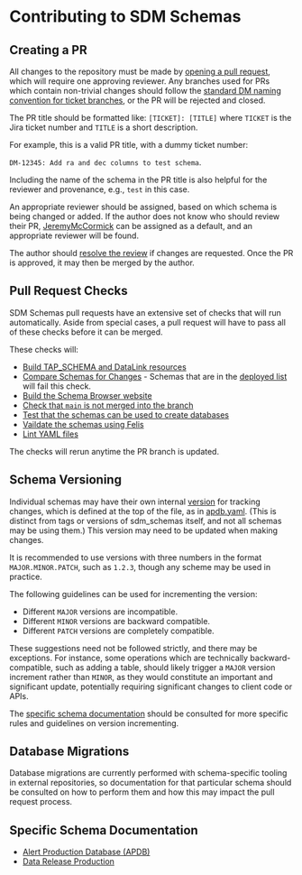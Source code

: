 Contributing to SDM Schemas
===========================

Creating a PR
-------------

All changes to the repository must be made by [opening a pull request](https://github.com/lsst/sdm_schemas/compare), which will require one approving reviewer.
Any branches used for PRs which contain non-trivial changes should follow the [standard DM naming convention for ticket branches](https://developer.lsst.io/work/flow.html#ticket-branches), or the PR will be rejected and closed.

The PR title should be formatted like: `[TICKET]: [TITLE]` where `TICKET` is the Jira ticket number and `TITLE` is a short description.

For example, this is a valid PR title, with a dummy ticket number:

`DM-12345: Add ra and dec columns to test schema`.

Including the name of the schema in the PR title is also helpful for the reviewer and provenance, e.g., `test` in this case.

An appropriate reviewer should be assigned, based on which schema is being changed or added.
If the author does not know who should review their PR, [JeremyMcCormick](https://github.com/JeremyMcCormick) can be assigned as a default, and an appropriate reviewer will be found.

The author should [resolve the review](https://developer.lsst.io/work/flow.html#resolving-a-review) if changes are requested.
Once the PR is approved, it may then be merged by the author.

Pull Request Checks
-------------------

SDM Schemas pull requests have an extensive set of checks that will run automatically.
Aside from special cases, a pull request will have to pass all of these checks before it can be merged.

These checks will:

- [Build TAP_SCHEMA and DataLink resources](.github/workflows/build.yaml)
- [Compare Schemas for Changes](.github/workflows/compare.yaml) - Schemas that are in the [deployed list](./python/lsst/sdm_schemas/schemas/deployed-schemas.txt) will fail this check.
- [Build the Schema Browser website](.github/workflows/docs.yaml)
- [Check that `main` is not merged into the branch](.github/workflows/rebase_checker.yaml)
- [Test that the schemas can be used to create databases](.github/workflows/test_databases.yaml)
- [Vaildate the schemas using Felis](.github/workflows/validate.yaml)
- [Lint YAML files](.github/workflows/yamllint.yaml)

The checks will rerun anytime the PR branch is updated.

Schema Versioning
-----------------

Individual schemas may have their own internal [version](https://felis.lsst.io/user-guide/model.html#schema-version) for tracking changes, which is defined at the top of the file, as in [apdb.yaml](./python/lsst/sdm_schemas/schemas/apdb.yaml).
(This is distinct from tags or versions of sdm_schemas itself, and not all schemas may be using them.)
This version may need to be updated when making changes.

It is recommended to use versions with three numbers in the format `MAJOR.MINOR.PATCH`, such as `1.2.3`, though any scheme may be used in practice.

The following guidelines can be used for incrementing the version:

- Different `MAJOR` versions are incompatible.
- Different `MINOR` versions are backward compatible.
- Different `PATCH` versions are completely compatible.

These suggestions need not be followed strictly, and there may be exceptions.
For instance, some operations which are technically backward-compatible, such as adding a table, should likely trigger a `MAJOR` version increment rather than `MINOR`, as they would constitute an important and significant update, potentially requiring significant changes to client code or APIs.

The [specific schema documentation](#specific-schema-documentation) should be consulted for more specific rules and guidelines on version incrementing.

Database Migrations
-------------------

Database migrations are currently performed with schema-specific tooling in external repositories, so documentation for that particular schema should be consulted on how to perform them and how this may impact the pull request process.

Specific Schema Documentation
-----------------------------

- [Alert Production Database (APDB)](docs/APDB.md)
- [Data Release Production](docs/DRP.md)
